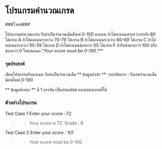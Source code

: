 # โปรแกรมคำนวณเกรด

###โจทย์###

โปรแกรมคำนวณเกรด รับค่าเป็นจำนวนเต็มตั้งแต่ 0-100 คะแนน 
  ถ้าได้คะแนนมากกว่าเท่ากับ 80 ได้เกรด A
  ถ้าได้คะแนนระหว่าง 70-79 ได้เกรด B
  ถ้าได้คะแนนระหว่าง 60-69 ได้เกรด C
  ถ้าได้คะแนนระหว่าง 50-59 ได้เกรด D
  ถ้าได้คะแนนน้อยกว่า 50 ได้เกรด F
  ถ้ารับค่ามากกว่า 100 หรือ น้อยกว่า 0 ใหแสดงผล _"Your score must be 0-100."_**

### จุดประสงค์ ###
เขียนโปรแกรมรับคะแนน รับค่าเป็นจำนวนเต็ม
** ข้อมูลนำเข้า **
-บรรทัดแรก : รับเลขจำนวนเต็ม มีค่าตั้งแต่ 0-100

** ข้อมูลส่งออก **
มี 1 บรรทัด เป็นค่าผลลัพธ์ และแสดงเกรดที่ได้ 

### ตัวอย่างโปรแกรม ###
Test Case 1
Enter your score : 72
>> Your score is 72. Grade : B

Test Case 2
Enter your score : 101
>> Your score must be 0-100.
